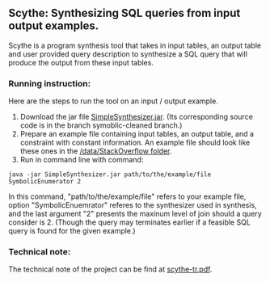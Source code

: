 ## Scythe: Synthesizing SQL queries from input output examples.

Scythe is a program synthesis tool that takes in input tables, an output table and user provided query description to synthesize a SQL query that will produce the output from these input tables.

### Running instruction:

Here are the steps to run the tool on an input / output example.

1. Download the jar file [SimpleSynthesizer.jar](https://github.com/Mestway/SimpleSynthesizer/tree/symbolic-cleaned/out/artifacts/SimpleSynthesizer_jar). (Its corresponding source code is in the branch symoblic-cleaned branch.)
2. Prepare an example file containing input tables, an output table, and a constraint with constant information. An example file should look like these ones in the [/data/StackOverflow folder](https://github.com/Mestway/SimpleSynthesizer/tree/symbolic-cleaned/data/StackOverflow).
3. Run in command line with command:
```
java -jar SimpleSynthesizer.jar path/to/the/example/file SymbolicEnumerator 2
```
In this command, "path/to/the/example/file" refers to your example file, option "SymbolicEnuemrator" referes to the synthesizer used in synthesis, and the last argument "2" presents the maxinum level of join should a query consider is 2. (Though the query may terminates earlier if a feasible SQL query is found for the given example.) 

### Technical note:

The technical note of the project can be find at [scythe-tr.pdf](https://github.com/Mestway/Scythe/blob/symbolic-cleaned/scythe-tr.pdf).
